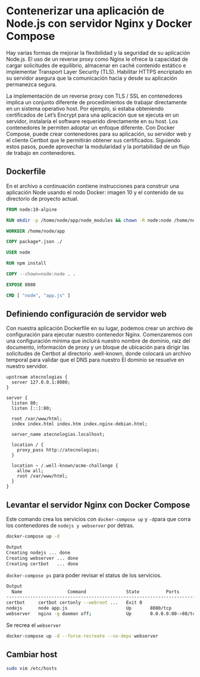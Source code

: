 # Contenerizar una aplicación de Node.js con servidor Nginx y Docker Compose

Hay varias formas de mejorar la flexibilidad y la seguridad de su aplicación Node.js. El uso de un reverse proxy como Nginx le ofrece la capacidad de cargar solicitudes de equilibrio, almacenar en caché contenido estático e implementar Transport Layer Security (TLS). Habilitar HTTPS encriptado en su servidor asegura que la comunicación hacia y desde su aplicación permanezca segura.

La implementación de un reverse proxy con TLS / SSL en contenedores implica un conjunto diferente de procedimientos de trabajar directamente en un sistema operativo host. Por ejemplo, si estaba obteniendo certificados de Let’s Encrypt para una aplicación que se ejecuta en un servidor, instalaría el software requerido directamente en su host. Los contenedores le permiten adoptar un enfoque diferente. Con Docker Compose, puede crear contenedores para su aplicación, su servidor web y el cliente Certbot que le permitirán obtener sus certificados. Siguiendo estos pasos, puede aprovechar la modularidad y la portabilidad de un flujo de trabajo en contenedores.

## Dockerfile

En el archivo a continuación contiene instrucciones para construir una aplicación Node usando el nodo Docker: imagen 10 y el contenido de su directorio de proyecto actual.

``` Dockerfile
FROM node:10-alpine

RUN mkdir -p /home/node/app/node_modules && chown -R node:node /home/node/app

WORKDIR /home/node/app

COPY package*.json ./

USER node

RUN npm install

COPY --chown=node:node . .

EXPOSE 8080

CMD [ "node", "app.js" ]

```

## Definiendo configuración de servidor web
Con nuestra aplicación Dockerfile en su lugar, podemos crear un archivo de configuración para ejecutar nuestro contenedor Nginx. Comenzaremos con una configuración mínima que incluirá nuestro nombre de dominio, raíz del documento, información de proxy y un bloque de ubicación para dirigir las solicitudes de Certbot al directorio .well-known, donde colocará un archivo temporal para validar que el DNS para nuestro El dominio se resuelve en nuestro servidor.

``` nginx
upstream atecnologias {
  server 127.0.0.1:8080;
}

server {
  listen 80;
  listen [::]:80;

  root /var/www/html;
  index index.html index.htm index.nginx-debian.html;

  server_name atecnologias.localhost;

  location / {
    proxy_pass http://atecnologias;
  }

  location ~ /.well-known/acme-challenge {
    allow all;
    root /var/www/html;
  }
}
```

## Levantar el servidor Nginx con Docker Compose

Este comando crea los servicios con `docker-compose up` y `-d`para que corra los contenedores de `nodejs y webserver` por detras.
``` bash
docker-compose up -d
```

``` bash
Output
Creating nodejs ... done
Creating webserver ... done
Creating certbot   ... done
```

`docker-compose ps` para poder revisar el status de los servicios.
``` bash
Output
  Name                 Command               State          Ports
------------------------------------------------------------------------
certbot     certbot certonly --webroot ...   Exit 0
nodejs      node app.js                      Up       8080/tcp
webserver   nginx -g daemon off;             Up       0.0.0.0:80->80/tcp
```


Se recrea el `webserver`
``` bash
docker-compose up -d --force-recreate --no-deps webserver
```

## Cambiar host
``` bash
sudo vim /etc/hosts
```

